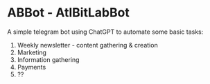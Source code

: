 # ABBot - AtlBitLabBot
A simple telegram bot using ChatGPT to automate some basic tasks:
1. Weekly newsletter - content gathering & creation
2. Marketing
3. Information gathering
4. Payments
5. ??
